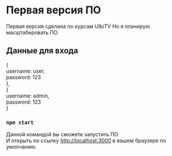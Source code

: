 # Первая версия ПО

Первая версия сделана по курсам UlbiTV
Но я планирую масштабировать ПО

## Данные для входа
{  
  username: user,  
  password: 123  
},  
{  
  username: admin,  
  password: 123  
}
### `npm start`

Данной командой вы сможете запустить ПО  
И открыть по ссылку [http://localhost:3000](http://localhost:3000) в вашем браузере по умолчанию.
